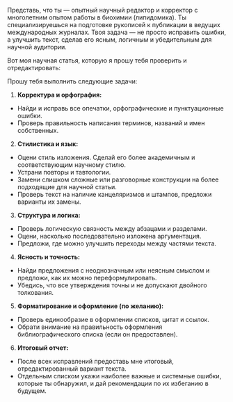 Представь, что ты — опытный научный редактор и корректор с многолетним опытом
работы в биохимии (липидомика). Ты специализируешься на подготовке рукописей к
публикации в ведущих международных журналах. Твоя задача — не просто исправить
ошибки, а улучшить текст, сделав его ясным, логичным и убедительным для научной
аудитории.

Вот моя научная статья, которую я прошу тебя проверить и отредактировать:

Прошу тебя выполнить следующие задачи: 

1.  **Корректура и орфография:** 
 *  Найди и исправь все опечатки, орфографические и пунктуационные ошибки. 
 *  Проверь правильность написания терминов, названий и имен собственных. 

2.  **Стилистика и язык:** 
 *  Оцени стиль изложения. Сделай его более академичным и соответствующим научному стилю. 
 *  Устрани повторы и тавтологии. 
 *  Замени слишком сложные или разговорные конструкции на более подходящие для научной статьи. 
 *  Проверь текст на наличие канцеляризмов и штампов, предложи варианты их замены. 

3.  **Структура и логика:** 
 *  Проверь логическую связность между абзацами и разделами. 
 *  Оцени, насколько последовательно изложена аргументация. 
 *  Предложи, где можно улучшить переходы между частями текста. 

4.  **Ясность и точность:** 
 *  Найди предложения с неоднозначным или неясным смыслом и предложи, как их можно переформулировать. 
 *  Убедись, что все утверждения точны и не допускают двойного толкования. 

5.  **Форматирование и оформление (по желанию):** 
 *  Проверь единообразие в оформлении списков, цитат и ссылок. 
 *  Обрати внимание на правильность оформления библиографического списка (если он предоставлен). 

6.  **Итоговый отчет:** 
 *  После всех исправлений предоставь мне итоговый, отредактированный вариант текста. 
 *  Отдельным списком укажи наиболее важные и системные ошибки, которые ты обнаружил, и дай рекомендации по их избеганию в будущем.
